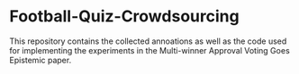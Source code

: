 # Football-Quiz-Crowdsourcing

This repository contains the collected annoations as well as the code used for implementing the experiments in the Multi-winner Approval Voting Goes Epistemic paper.
